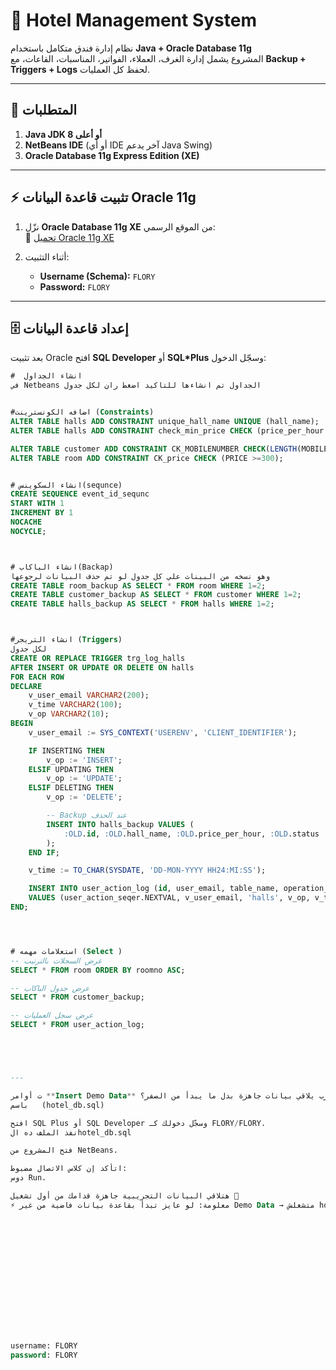 # 🏨 Hotel Management System

نظام إدارة فندق متكامل باستخدام **Java + Oracle Database 11g**  
المشروع يشمل إدارة الغرف، العملاء، الفواتير، المناسبات، القاعات، مع **Backup + Triggers + Logs** لحفظ كل العمليات.

---

## 📌 المتطلبات
1. **Java JDK 8 أو أعلى**
2. **NetBeans IDE** (أو أي IDE آخر يدعم Java Swing)
3. **Oracle Database 11g Express Edition (XE)**

---

## ⚡ تثبيت قاعدة البيانات Oracle 11g
1. نزّل **Oracle Database 11g XE** من الموقع الرسمي:  
   🔗 [تحميل Oracle 11g XE](https://www.oracle.com/database/technologies/appdev/xe.html)

2. أثناء التثبيت:
   - **Username (Schema):** `FLORY`  
   - **Password:** `FLORY`  

---

## 🗄️ إعداد قاعدة البيانات
بعد تثبيت Oracle افتح **SQL Developer** أو **SQL*Plus** وسجّل الدخول:

```sql
#  انشاء الجداول
في Netbeans الجداول تم انشاءها للتاكيد اضغط ران لكل جدول


#اضافه الكونسترينت (Constraints)
ALTER TABLE halls ADD CONSTRAINT unique_hall_name UNIQUE (hall_name);
ALTER TABLE halls ADD CONSTRAINT check_min_price CHECK (price_per_hour >= 100);

ALTER TABLE customer ADD CONSTRAINT CK_MOBILENUMBER CHECK(LENGTH(MOBILENUMBER)=11);
ALTER TABLE room ADD CONSTRAINT CK_price CHECK (PRICE >=300);


# انشاء السكوينس(sequnce)
CREATE SEQUENCE event_id_sequnc
START WITH 1
INCREMENT BY 1
NOCACHE
NOCYCLE;



# انشاء الباكاب(Backap)
وهو نسخه من البينات علي كل جدول لو تم حذف البيانات لرجوعها
CREATE TABLE room_backup AS SELECT * FROM room WHERE 1=2;
CREATE TABLE customer_backup AS SELECT * FROM customer WHERE 1=2;
CREATE TABLE halls_backup AS SELECT * FROM halls WHERE 1=2;



#انشاء التريجر (Triggers)
لكل جدول
CREATE OR REPLACE TRIGGER trg_log_halls
AFTER INSERT OR UPDATE OR DELETE ON halls
FOR EACH ROW
DECLARE
    v_user_email VARCHAR2(200);
    v_time VARCHAR2(100);
    v_op VARCHAR2(10);
BEGIN
    v_user_email := SYS_CONTEXT('USERENV', 'CLIENT_IDENTIFIER');

    IF INSERTING THEN
        v_op := 'INSERT';
    ELSIF UPDATING THEN
        v_op := 'UPDATE';
    ELSIF DELETING THEN
        v_op := 'DELETE';

        -- Backup عند الحذف
        INSERT INTO halls_backup VALUES (
            :OLD.id, :OLD.hall_name, :OLD.price_per_hour, :OLD.status
        );
    END IF;

    v_time := TO_CHAR(SYSDATE, 'DD-MON-YYYY HH24:MI:SS');

    INSERT INTO user_action_log (id, user_email, table_name, operation_type, action_time)
    VALUES (user_action_seqer.NEXTVAL, v_user_email, 'halls', v_op, v_time);
END;




# استعلامات مهمه (Select )
-- عرض السجلات بالترتيب
SELECT * FROM room ORDER BY roomno ASC;

-- عرض جدول الباكاب
SELECT * FROM customer_backup;

-- عرض سجل العمليات
SELECT * FROM user_action_log;





---

ت أوامر **Insert Demo Data** بحيث اللي يجرب يلاقي بيانات جاهزة بدل ما يبدأ من الصفر؟
باسم   (hotel_db.sql)

افتح SQL Plus أو SQL Developer وسجّل دخولك كـ FLORY/FLORY.
نفذ الملف ده الhotel_db.sql

فتح المشروع من NetBeans.

اتأكد إن كلاس الاتصال مضبوط:
دوس Run.

هتلاقي البيانات التجريبية جاهزة قدامك من أول تشغيل 🎉
⚡ معلومة: لو عايز تبدأ بقاعدة بيانات فاضية من غير Demo Data → متشغلش hotel_db.sql















username: FLORY
password: FLORY
